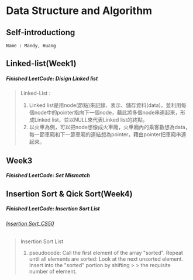 # Data Structure and Algorithm

## Self-introductiong
    Name : Mandy, Huang

## Linked-list(Week1)
##### Finished LeetCode: Disign Linked list
> Linked-List : 
>   1. Linked list是用node(節點)來記錄、表示、儲存資料(data)，並利用每個node中的pointer指向下一個node，藉此將多個node串連起來，形成Linked list，並以NULL來代表Linked list的終點。
>   2. 以火車為例，可以把node想像成火車廂，火車廂內的乘客數想為data，每一節車廂和下一節車廂的連結想為pointer，藉由pointer把車廂串連起來。

## Week3 
##### Finished LeetCode: Set Mismatch

## Insertion Sort & Qick Sort(Week4)
##### Finished LeetCode: Insertion Sort List
###### <a href="https://www.youtube.com/watch?v=O0VbBkUvriI">Insertion Sort_CS50</a>
> Insertion Sort List
>   1. pseudocode: 
>      Call the first element of the array "sorted". 
>      Repeat until all elements are sorted: Look at the next unsorted element. Insert into the "sorted" portion by shifting > >      the requisite number of element. 
